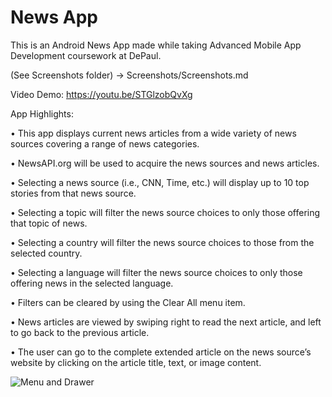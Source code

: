 # News App 

This is an Android News App made while taking Advanced Mobile App Development coursework at DePaul.

(See Screenshots folder) -> Screenshots/Screenshots.md

Video Demo: https://youtu.be/STGlzobQvXg

App Highlights:

• This app displays current news articles from a wide variety of news sources covering a range of news categories.

• NewsAPI.org will be used to acquire the news sources and news articles.

• Selecting a news source (i.e., CNN, Time, etc.) will display up to 10 top stories from that news source.

• Selecting a topic will filter the news source choices to only those offering that topic of news.

• Selecting a country will filter the news source choices to those from the selected country.

• Selecting a language will filter the news source choices to only those offering news in the selected language.

• Filters can be cleared by using the Clear All menu item.

• News articles are viewed by swiping right to read the next article, and left to go back to the previous article.

• The user can go to the complete extended article on the news source’s website by clicking on the article title, text, or image content.


![Menu and Drawer](https://user-images.githubusercontent.com/42929978/213854365-10a06cbc-fb7e-4b8e-88fb-e652c19f069f.jpeg)
